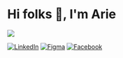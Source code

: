 <h1>Hi folks 👋, I'm Arie</h1>
<img src="https://komarev.com/ghpvc/?username=ariear&label=Profile%20views&color=0e75b6&style=flat" />

[![LinkedIn](https://img.shields.io/badge/linkedin-%230077B5.svg?style=for-the-badge&logo=linkedin&logoColor=white)](https://www.linkedin.com/in/ariear/)
[![Figma](https://img.shields.io/badge/figma-%23F24E1E.svg?style=for-the-badge&logo=figma&logoColor=white)](https://www.figma.com/@ariar)
[![Facebook](https://img.shields.io/badge/Facebook-%231877F2.svg?style=for-the-badge&logo=Facebook&logoColor=white)](https://unej.id/ariefb)

